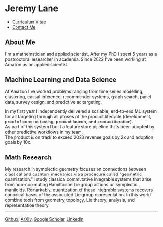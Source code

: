 # Jeremy Lane

- [Curriculum Vitae](cv.md)
- [Contact Me](mailto:lane203j@gmail.com)

## About Me

I'm a mathematician and applied scientist. 
After my PhD I spent 5 years as a postdoctoral researcher in academia. Since 2022 I've been working at Amazon as an applied scientist.


## Machine Learning and Data Science

At Amazon I've worked problems ranging from time series modelling, clustering, causal inference, recommender systems, graph search, panel data, survey design, and predictive ad targeting. 

In my first year I independently delivered a scalable, end-to-end ML system for ad targeting through all phases of the product lifecycle (development, proof of concept testing, product launch, and product iteration).  
As part of this system I built a feature store pipeline thats been adopted by other predictive workflows in my team.  
The product is on track to exceed 2023 revenue goals by 2x and adoption goals by 10x.

## Math Research

My research in symplectic geometry focuses on connections between classical and quantum mechanics via a procedure called "geometric quantization." 
I study classical commutative integrable systems that arise from non-commuting Hamiltonian Lie group actions on symplectic manifolds.
Remarkably, quantization of these integrable systems recovers canonical bases of the associated Lie group representation. 
In this work I combine tools from geometry, topology, Lie theory, analysis, and representation theory.


---

[Github](https://github.com/lanej5), [ArXiv](https://arxiv.org/a/lane_j_2.html), [Google Scholar](https://scholar.google.ca/citations?user=atcyxVwAAAAJ&hl=en), [LinkedIn](https://linkedin.com/in/lanej5)
